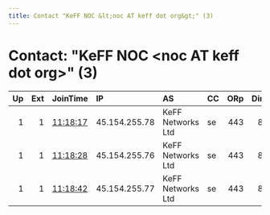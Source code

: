 ```yaml
---
title: Contact "KeFF NOC &lt;noc AT keff dot org&gt;" (3)
---
```


# Contact: "KeFF NOC &lt;noc AT keff dot org&gt;" (3)

|   Up |   Ext | JoinTime                                                                                            | IP            | AS                | CC   |   ORp |   Dirp | OS    | Version   | Nickname     |   eFamMembers |
|-----:|------:|:----------------------------------------------------------------------------------------------------|:--------------|:------------------|:-----|------:|-------:|:------|:----------|:-------------|--------------:|
|    1 |     1 | [11:18:17](https://metrics.torproject.org/rs.html#details/876BA5C41AB7F4A8A99AACAB980C081DBA61711B) | 45.154.255.78 | KeFF Networks Ltd | se   |   443 |     80 | Linux | 0.4.4.6   | TORKeFFORG13 |            11 |
|    1 |     1 | [11:18:28](https://metrics.torproject.org/rs.html#details/327DF526A04129C8AA55B5F3551BC46AC4BC7A6D) | 45.154.255.76 | KeFF Networks Ltd | se   |   443 |     80 | Linux | 0.4.4.6   | TORKeFFORG11 |            12 |
|    1 |     1 | [11:18:42](https://metrics.torproject.org/rs.html#details/87006E1E38EE1D35BFEF75C1FBD214B704963DC3) | 45.154.255.77 | KeFF Networks Ltd | se   |   443 |     80 | Linux | 0.4.4.6   | TORKeFFORG12 |            12 |
